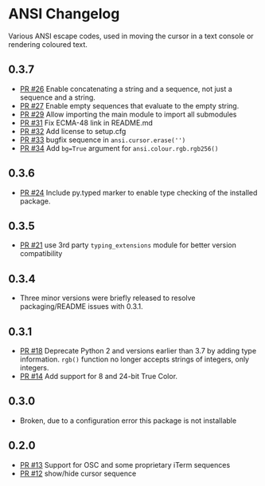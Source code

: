 ANSI Changelog
==============

Various ANSI escape codes, used in moving the cursor in a text console or
rendering coloured text.

0.3.7
-----
- [PR #26](https://github.com/tehmaze/ansi/pull/26) Enable concatenating a string and a sequence, not just a sequence and a string.
- [PR #27](https://github.com/tehmaze/ansi/pull/27) Enable empty sequences that evaluate to the empty string.
- [PR #29](https://github.com/tehmaze/ansi/pull/29) Allow importing the main module to import all submodules
- [PR #31](https://github.com/tehmaze/ansi/pull/31) Fix ECMA-48 link in README.md
- [PR #32](https://github.com/tehmaze/ansi/pull/32) Add license to setup.cfg
- [PR #33](https://github.com/tehmaze/ansi/pull/33) bugfix sequence in `ansi.cursor.erase('')`
- [PR #34](https://github.com/tehmaze/ansi/pull/34) Add `bg=True` argument for `ansi.colour.rgb.rgb256()`

0.3.6
-----
- [PR #24](https://github.com/tehmaze/ansi/pull/24) Include py.typed marker
  to enable type checking of the installed package.

0.3.5
-----
- [PR #21](https://github.com/tehmaze/ansi/pull/21) use 3rd party
  `typing_extensions` module for better version compatibility

0.3.4
-----

- Three minor versions were briefly released to resolve packaging/README issues
  with 0.3.1.

0.3.1
-----
- [PR #18](https://github.com/tehmaze/ansi/pull/14) Deprecate Python 2 and
  versions earlier than 3.7 by adding type information. `rgb()` function no
  longer accepts strings of integers, only integers.
- [PR #14](https://github.com/tehmaze/ansi/pull/14) Add support for 8 and 24-bit
  True Color.

0.3.0 
-----
- Broken, due to a configuration error this package is not installable

0.2.0
-----

- [PR #13](https://github.com/tehmaze/ansi/pull/13) Support for OSC and some
  proprietary iTerm sequences
- [PR #12](https://github.com/tehmaze/ansi/pull/13) show/hide cursor sequence
